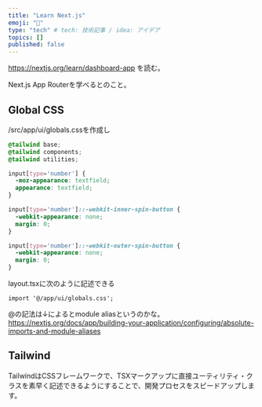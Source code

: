 ```yaml
---
title: "Learn Next.js"
emoji: "📌"
type: "tech" # tech: 技術記事 / idea: アイデア
topics: []
published: false
---
```


https://nextjs.org/learn/dashboard-app を読む。

Next.js App Routerを学べるとのこと。


## Global CSS

/src/app/ui/globals.cssを作成し

```css:globals.css
@tailwind base;
@tailwind components;
@tailwind utilities;

input[type='number'] {
  -moz-appearance: textfield;
  appearance: textfield;
}

input[type='number']::-webkit-inner-spin-button {
  -webkit-appearance: none;
  margin: 0;
}

input[type='number']::-webkit-outer-spin-button {
  -webkit-appearance: none;
  margin: 0;
}
```

layout.tsxに次のように記述できる

```ts:layout.tsx
import '@/app/ui/globals.css';
```

@の記法は↓によるとmodule aliasというのかな。
https://nextjs.org/docs/app/building-your-application/configuring/absolute-imports-and-module-aliases

## Tailwind

TailwindはCSSフレームワークで、TSXマークアップに直接ユーティリティ・クラスを素早く記述できるようにすることで、開発プロセスをスピードアップします。

